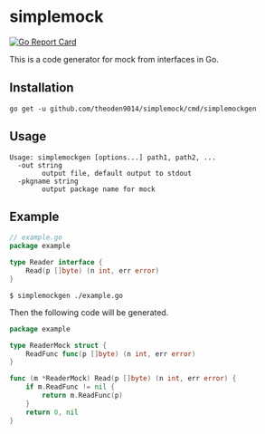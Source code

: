 # simplemock
[![Go Report Card](https://goreportcard.com/badge/github.com/theoden9014/simplemock)](https://goreportcard.com/report/github.com/theoden9014/simplemock)

This is a code generator for mock from interfaces in Go.

## Installation
```
go get -u github.com/theoden9014/simplemock/cmd/simplemockgen
```

## Usage
```
Usage: simplemockgen [options...] path1, path2, ...
  -out string
    	output file, default output to stdout
  -pkgname string
    	output package name for mock
```

## Example
```go
// example.go
package example

type Reader interface {
	Read(p []byte) (n int, err error)
}
```

```shell
$ simplemockgen ./example.go
```

Then the following code will be generated.
```go
package example

type ReaderMock struct {
	ReadFunc func(p []byte) (n int, err error)
}

func (m *ReaderMock) Read(p []byte) (n int, err error) {
	if m.ReadFunc != nil {
		return m.ReadFunc(p)
	}
	return 0, nil
}
```
